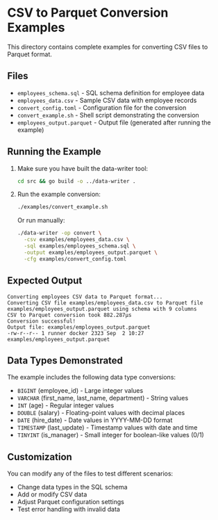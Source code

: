 # CSV to Parquet Conversion Examples

This directory contains complete examples for converting CSV files to Parquet format.

## Files

- `employees_schema.sql` - SQL schema definition for employee data
- `employees_data.csv` - Sample CSV data with employee records
- `convert_config.toml` - Configuration file for the conversion
- `convert_example.sh` - Shell script demonstrating the conversion
- `employees_output.parquet` - Output file (generated after running the example)

## Running the Example

1. Make sure you have built the data-writer tool:
   ```bash
   cd src && go build -o ../data-writer .
   ```

2. Run the example conversion:
   ```bash
   ./examples/convert_example.sh
   ```

   Or run manually:
   ```bash
   ./data-writer -op convert \
     -csv examples/employees_data.csv \
     -sql examples/employees_schema.sql \
     -output examples/employees_output.parquet \
     -cfg examples/convert_config.toml
   ```

## Expected Output

```
Converting employees CSV data to Parquet format...
Converting CSV file examples/employees_data.csv to Parquet file examples/employees_output.parquet using schema with 9 columns
CSV to Parquet conversion took 882.287µs
Conversion successful!
Output file: examples/employees_output.parquet
-rw-r--r-- 1 runner docker 2323 Sep  2 10:27 examples/employees_output.parquet
```

## Data Types Demonstrated

The example includes the following data type conversions:

- `BIGINT` (employee_id) - Large integer values
- `VARCHAR` (first_name, last_name, department) - String values
- `INT` (age) - Regular integer values
- `DOUBLE` (salary) - Floating-point values with decimal places
- `DATE` (hire_date) - Date values in YYYY-MM-DD format
- `TIMESTAMP` (last_update) - Timestamp values with date and time
- `TINYINT` (is_manager) - Small integer for boolean-like values (0/1)

## Customization

You can modify any of the files to test different scenarios:

- Change data types in the SQL schema
- Add or modify CSV data
- Adjust Parquet configuration settings
- Test error handling with invalid data